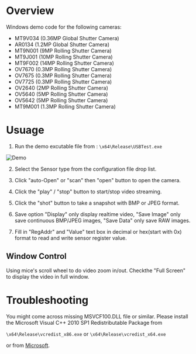 # Overview

Windows demo code for the following cameras:

- MT9V034 (0.36MP Global Shutter Camera)
- AR0134  (1.2MP Global Shutter Camera)
- MT9N001 (9MP Rolling Shutter Camera)
- MT9J001 (10MP Rolling Shutter Camera)
- MT9F002 (14MP Rolling Shutter Camera)
- OV7670  (0.3MP Rolling Shutter Camera)
- OV7675  (0.3MP Rolling Shutter Camera)
- OV7725  (0.3MP Rolling Shutter Camera)
- OV2640  (2MP Rolling Shutter Camera)
- OV5640  (5MP Rolling Shutter Camera)
- OV5642  (5MP Rolling Shutter Camera)
- MT9M001 (1.3MP Rolling Shutter Camera)

# Usuage

1. Run the demo excutable file from : ``` \x64\Release\USBTest.exe ```

![Demo][Demo]

[Demo]:http://www.arducam.com/wp-content/uploads/2017/09/USB_Camera_Demo.jpg "Demo"


2. Select the Sensor type from the configuration file drop list.

3. Click "auto-Open" or "scan" then "open" button to open the camera.

4. Click the "play" / "stop" button to start/stop video streaming. 

5. Click the "shot" button to take a snapshot with BMP or JPEG format.

6. Save option "Display" only display realtime video, "Save Image" only save continuous BMP/JPEG images, "Save Data" only save RAW images.

7. Fill in "RegAddr" and "Value" text box in decimal or hex(start with 0x) format to read and write sensor register value.


## Window Control
Using mice's scroll wheel to do video zoom in/out.
Checkthe "Full Screen" to display the video in full window.


# Troubleshooting
You might come across missing MSVCF100.DLL file or similar.
Please install the Microsoft Visual C++ 2010 SP1 Redistributable Package from

``` \x64\Release\vcredist_x86.exe ```
or
``` \x64\Release\vcredist_x64.exe ```

or from [Microsoft](https://www.microsoft.com/en-US/download/details.aspx?id=8328).


